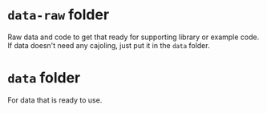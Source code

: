# `data-raw` folder
Raw data and code to get that ready for supporting library or example code.
If data doesn't need any cajoling, just put it in the `data` folder.

# `data` folder
For data that is ready to use.
